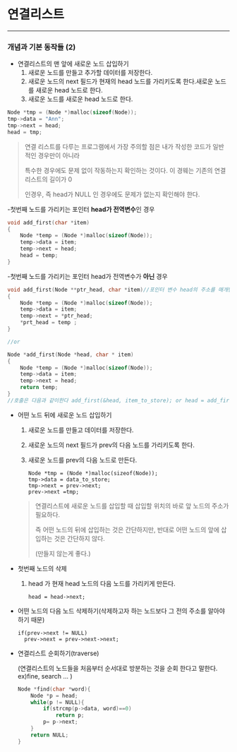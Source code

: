 # 연결리스트

---

### 개념과 기본 동작들 (2)

+ 연결리스트의 맨 앞에 새로운 노드 삽입하기
  1. 새로운 노드를 만들고 추가할 데이터를 저장한다.
  2. 새로운 노드의 next 필드가 현재의 head 노드를 가리키도록 한다.새로운 노드를 새로운 head 노드로 한다.
  3. 새로운 노드를 새로운 head 노드로 한다.

```c
Node *tmp = (Node *)malloc(sizeof(Node));
tmp->data = "Ann";
tmp->next = head;
head = tmp;
```

> 연결 리스트를 다루는 프로그램에서 가장 주의할 점은 내가 작성한 코드가 일반적인 경우만이 아니라
>
> 특수한 경우에도 문제 없이 작동하는지 확인하는 것이다. 이 경웨는 기존의 연결리스트의 길이가 0
>
> 인경우, 즉 head가 NULL 인 경우에도 문제가 없는지 확인해야 한다.

-첫번째 노드를 가리키는 포인터 **head가 전역변수**인 경우

```c
void add_first(char *item)
{
    Node *temp = (Node *)malloc(sizeof(Node));
    temp->data = item;
    temp->next = head;
    head = temp;
}
```

-첫번째 노드를 가리키는 포인터 head가 전역변수가 **아닌** 경우

```c
void add_first(Node **ptr_head, char *item)//포인터 변수 head의 주소를 매개변수로 받는다.
{
    Node *temp = (Node *)malloc(sizeof(Node));
    temp->data = item;
    temp->next = *ptr_head;
    *prt_head = temp ;
}

//or

Node *add_first(Node *head, char * item)
{
    Node *temp = (Node *)malloc(sizeof(Node));
    temp->data = item;
    temp->next = head;
    return temp;
}
//호출은 다음과 같이한다 add_first(&head, item_to_store); or head = add_first(headm ,item)
```

* 어떤 노드 뒤에 새로운 노드 삽입하기

  1. 새로운 노드를 만들고 데이터를 저장한다.

  2. 새로운 노드의 next 필드가 prev의 다음 노드를 가리키도록 한다.

  3. 새로운 노드를 prev의 다음 노드로 만든다.

     ```ㅊ
     Node *tmp = (Node *)malloc(sizeof(Node));
     tmp->data = data_to_store;
     tmp->next = prev->next;
     prev->next =tmp;
     ```

  > 연결리스트에 새로운 노드를 삽입할 때 삽입할 위치의 바로 앞 노드의 주소가 필요하다.
  >
  > 즉 어떤 노드의 뒤에 삽입하는 것은 간단하지만, 반대로 어떤 노드의 앞에 삽입하는 것은 간단하지 않다.
  >
  > (만들지 않는게 좋다.)

* 첫번째 노드의 삭제

  1. head 가 현재 head 노드의 다음 노드를 가리키게 만든다.

     ```ㅊ
     head = head->next;
     ```

* 어떤 노드의 다음 노드 삭제하기(삭제하고자 하는 노드보다 그 전의 주소를 알아야하기 때문)

  ```ㅊ
  if(prev->next != NULL)
  	prev->next = prev->next->next;
  ```

* 연결리스트 순회하기(traverse)

  (연결리스트의 노드들을 처음부터 순서대로 방분하는 것을 순회 한다고 말한다. ex)fine, search ... )

  ```c
  Node *find(char *word){
      Node *p = head;
      while(p != NULL){
          if(strcmp(p->data, word)==0)
              return p;
          p= p->next;
      }
      return NULL;
  }
  ```
